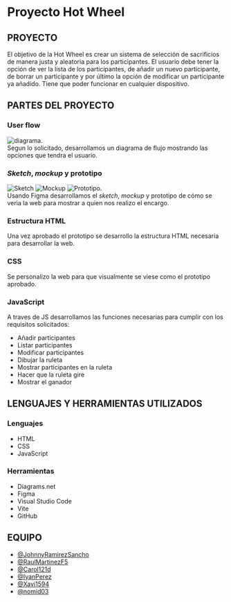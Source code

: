 # Proyecto Hot Wheel
## PROYECTO
El objetivo de la Hot Wheel es crear un sistema de selección de sacrificios de manera justa y aleatoria para los participantes. 
El usuario debe tener la opción de ver la lista de los participantes, de añadir un nuevo participante, de borrar un participante y por último la opción de modificar un participante ya añadido. Tiene que poder funcionar en cualquier dispositivo.

## PARTES DEL PROYECTO
### User flow
![diagrama](https://user-images.githubusercontent.com/116883797/205452122-906de9e0-2e57-41f0-99e2-97720f1622ab.jpg).  
Segun lo solicitado, desarrollamos un diagrama de flujo mostrando las opciones que tendra el usuario.
### *Sketch*, *mockup* y prototipo
![Sketch](https://user-images.githubusercontent.com/116883797/205450999-3c3b3679-2afb-4552-b7c7-9ade7d87d82c.png)
![Mockup](https://user-images.githubusercontent.com/116883797/205451008-da5e28d7-4b80-429b-a920-b36ab2fbea78.png)
![Prototipo](https://user-images.githubusercontent.com/116883797/205451148-4319c7ec-8cc6-4489-a71e-f82a9f83abfd.png).  
Usando Figma desarrollamos el *sketch*, *mockup* y prototipo de cómo se veria la web para mostrar a quien nos realizo el encargo.
### Estructura HTML
Una vez aprobado el prototipo se desarrollo la estructura HTML necesaria para desarrollar la web.
### CSS
Se personalizo la web para que visualmente se viese como el prototipo aprobado.
### JavaScript
A traves de JS desarrollamos las funciones necesarias para cumplir con los requisitos solicitados:
- Añadir participantes
- Listar participantes
- Modificar participantes
- Dibujar la ruleta
- Mostrar participantes en la ruleta
- Hacer que la ruleta gire
- Mostrar el ganador
## LENGUAJES Y HERRAMIENTAS UTILIZADOS
### Lenguajes
- HTML
- CSS
- JavaScript
### Herramientas
- Diagrams.net
- Figma
- Visual Studio Code
- Vite
- GitHub
## EQUIPO
- [@JohnnyRamirezSancho](https://github.com/JohnnyRamirezSancho)
- [@RaulMartinezF5](https://github.com/RaulMartinezF5)
- [@Carol121d](https://github.com/Carol21d)
- [@IyanPerez](https://github.com/IyanPerez)
- [@Xavi1594](https://github.com/Xavi1594)
- [@nomid03](https://github.com/nomid03)




